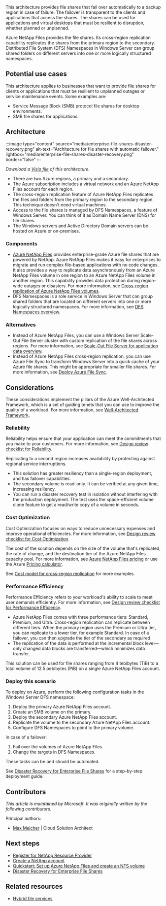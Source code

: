 This architecture provides file shares that fail over automatically to a backup region in case of failure. The failover is transparent to the clients and applications that access the shares. The shares can be used for applications and virtual desktops that must be resilient to disruption, whether planned or unplanned.

Azure NetApp Files provides the file shares. Its cross-region replication capability replicates the shares from the primary region to the secondary. Distributed File System (DFS) Namespaces in Windows Server can group shared folders on different servers into one or more logically structured namespaces.

## Potential use cases

This architecture applies to businesses that want to provide file shares for clients or applications that must be resilient to unplanned outages or service maintenance events. Some examples are:

- Service Message Block (SMB) protocol file shares for desktop environments.
- SMB file shares for applications.

## Architecture

:::image type="content" source="media/enterprise-file-shares-disaster-recovery.png" alt-text="Architecture for file shares with automatic failover." lightbox="media/enterprise-file-shares-disaster-recovery.png" border="false" :::

*Download a [Visio file](https://arch-center.azureedge.net/US-1888816-enterprise-file-shares-disaster-recovery.vsdx) of this architecture.*

- There are two Azure regions, a primary and a secondary.
- The Azure subscription includes a virtual network and an Azure NetApp Files account for each region.
- The  cross-region replication feature of Azure NetApp Files replicates the files and folders from the primary region to the secondary region. This technique doesn't need virtual machines.
- Access to the file shares is managed by DFS Namespaces, a feature of Windows Server. You can think of it as Domain Name Server (DNS) for file shares.
- The Windows servers and Active Directory Domain servers can be hosted on Azure or on-premises.

### Components

- [Azure NetApp Files](/azure/well-architected/service-guides/azure-netapp-files) provides enterprise-grade Azure file shares that are powered by NetApp. Azure NetApp Files makes it easy for enterprises to migrate and run complex file-based applications with no code changes. It also provides a way to replicate data asynchronously from an Azure NetApp Files volume in one region to an Azure NetApp Files volume in another region. This capability provides data protection during region-wide outages or disasters. For more information, see [Cross-region replication of Azure NetApp Files volumes](/azure/azure-netapp-files/cross-region-replication-introduction).
- DFS Namespaces is a role service in Windows Server that can group shared folders that are located on different servers into one or more logically structured namespaces. For more information, see [DFS Namespaces overview](/windows-server/storage/dfs-namespaces/dfs-overview).

### Alternatives

- Instead of Azure NetApp Files, you can use a Windows Server Scale-Out File Server cluster with custom replication of the file shares across regions. For more information, see [Scale-Out File Server for application data overview](/windows-server/failover-clustering/sofs-overview).
- Instead of Azure NetApp Files cross-region replication, you can use Azure File Sync to transform Windows Server into a quick cache of your Azure file shares. This might be appropriate for smaller file shares. For more information, see [Deploy Azure File Sync](/azure/storage/file-sync/file-sync-deployment-guide).

## Considerations

These considerations implement the pillars of the Azure Well-Architected Framework, which is a set of guiding tenets that you can use to improve the quality of a workload. For more information, see [Well-Architected Framework](/azure/well-architected/).

### Reliability

Reliability helps ensure that your application can meet the commitments that you make to your customers. For more information, see [Design review checklist for Reliability](/azure/well-architected/reliability/checklist).

Replicating to a second region increases availability by protecting against regional service interruptions.

- This solution has greater resiliency than a single-region deployment, and has failover capabilities.
- The secondary volume is read-only. It can be verified at any given time, increasing resiliency.
- You can run a disaster recovery test in isolation without interfering with the production deployment. The test uses the space-efficient volume clone feature to get a read/write copy of a volume in seconds.

### Cost Optimization

Cost Optimization focuses on ways to reduce unnecessary expenses and improve operational efficiencies. For more information, see [Design review checklist for Cost Optimization](/azure/well-architected/cost-optimization/checklist).

The cost of the solution depends on the size of the volume that's replicated, the rate of change, and the destination tier of the Azure NetApp Files capacity pool. For more information, see [Azure NetApp Files pricing](https://azure.microsoft.com/pricing/details/netapp) or use the Azure [Pricing calculator](https://azure.microsoft.com/pricing/calculator).

See [Cost model for cross-region replication](/azure/azure-netapp-files/cross-region-replication-introduction#cost-model-for-cross-region-replication) for more examples.

### Performance Efficiency

Performance Efficiency refers to your workload's ability to scale to meet user demands efficiently. For more information, see [Design review checklist for Performance Efficiency](/azure/well-architected/performance-efficiency/checklist).

- Azure NetApp Files comes with three performance tiers: Standard, Premium, and Ultra. Cross-region replication can replicate between different tiers. When the primary region uses the Premium or Ultra tier, you can replicate to a lower tier, for example Standard. In case of a failover, you can then upgrade the tier of the secondary as required.
- The replication of the data is performed at the incremental block level—only changed data blocks are transferred—which minimizes data transfer.

This solution can be used for file shares ranging from 4 tebibytes (TiB) to a total volume of 12.5 pebibytes (PiB) on a single Azure NetApp Files account.

### Deploy this scenario

To deploy on Azure, perform the following configuration tasks in the Windows Server DFS namespace:

1. Deploy the primary Azure NetApp Files account.
1. Create an SMB volume on the primary.
1. Deploy the secondary Azure NetApp Files account.
1. Replicate the volume to the secondary Azure NetApp Files account.
1. Configure DFS Namespaces to point to the primary volume.

In case of a failover:

1. Fail over the volumes of Azure NetApp Files.
1. Change the targets in DFS Namespaces.

These tasks can be and should be automated.

See [Disaster Recovery for Enterprise File Shares](https://techcommunity.microsoft.com/t5/azure-architecture-blog/disaster-recovery-for-enterprise-file-shares/ba-p/2808757) for a step-by-step deployment guide.

## Contributors

*This article is maintained by Microsoft. It was originally written by the following contributors.*

Principal authors:

- [Max Melcher](https://de.linkedin.com/in/maxmelcher) | Cloud Solution Architect

## Next steps

- [Register for NetApp Resource Provider](/azure/azure-netapp-files/azure-netapp-files-register)
- [Create a NetApp account](/azure/azure-netapp-files/azure-netapp-files-create-netapp-account)
- [Quickstart: Set up Azure NetApp Files and create an NFS volume](/azure/azure-netapp-files/azure-netapp-files-quickstart-set-up-account-create-volumes?tabs=azure-portal)
- [Disaster Recovery for Enterprise File Shares](https://techcommunity.microsoft.com/t5/azure-architecture-blog/disaster-recovery-for-enterprise-file-shares/ba-p/2808757)

## Related resources

- [Hybrid file services](/azure/architecture/hybrid/hybrid-file-services)
